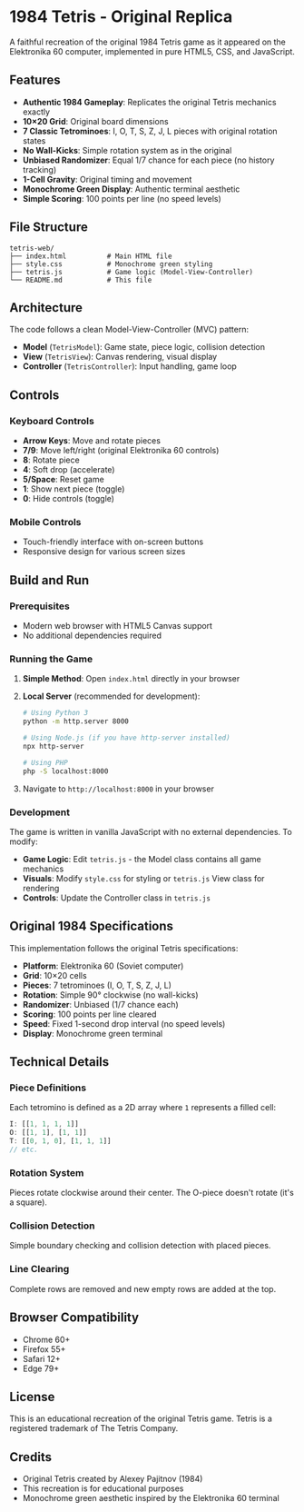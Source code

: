 # 1984 Tetris - Original Replica

A faithful recreation of the original 1984 Tetris game as it appeared on the Elektronika 60 computer, implemented in pure HTML5, CSS, and JavaScript.

## Features

- **Authentic 1984 Gameplay**: Replicates the original Tetris mechanics exactly
- **10×20 Grid**: Original board dimensions
- **7 Classic Tetrominoes**: I, O, T, S, Z, J, L pieces with original rotation states
- **No Wall-Kicks**: Simple rotation system as in the original
- **Unbiased Randomizer**: Equal 1/7 chance for each piece (no history tracking)
- **1-Cell Gravity**: Original timing and movement
- **Monochrome Green Display**: Authentic terminal aesthetic
- **Simple Scoring**: 100 points per line (no speed levels)

## File Structure

```
tetris-web/
├── index.html          # Main HTML file
├── style.css           # Monochrome green styling
├── tetris.js           # Game logic (Model-View-Controller)
└── README.md           # This file
```

## Architecture

The code follows a clean Model-View-Controller (MVC) pattern:

- **Model** (`TetrisModel`): Game state, piece logic, collision detection
- **View** (`TetrisView`): Canvas rendering, visual display
- **Controller** (`TetrisController`): Input handling, game loop

## Controls

### Keyboard Controls
- **Arrow Keys**: Move and rotate pieces
- **7/9**: Move left/right (original Elektronika 60 controls)
- **8**: Rotate piece
- **4**: Soft drop (accelerate)
- **5/Space**: Reset game
- **1**: Show next piece (toggle)
- **0**: Hide controls (toggle)

### Mobile Controls
- Touch-friendly interface with on-screen buttons
- Responsive design for various screen sizes

## Build and Run

### Prerequisites
- Modern web browser with HTML5 Canvas support
- No additional dependencies required

### Running the Game

1. **Simple Method**: Open `index.html` directly in your browser
2. **Local Server** (recommended for development):
   ```bash
   # Using Python 3
   python -m http.server 8000
   
   # Using Node.js (if you have http-server installed)
   npx http-server
   
   # Using PHP
   php -S localhost:8000
   ```

3. Navigate to `http://localhost:8000` in your browser

### Development

The game is written in vanilla JavaScript with no external dependencies. To modify:

- **Game Logic**: Edit `tetris.js` - the Model class contains all game mechanics
- **Visuals**: Modify `style.css` for styling or `tetris.js` View class for rendering
- **Controls**: Update the Controller class in `tetris.js`

## Original 1984 Specifications

This implementation follows the original Tetris specifications:

- **Platform**: Elektronika 60 (Soviet computer)
- **Grid**: 10×20 cells
- **Pieces**: 7 tetrominoes (I, O, T, S, Z, J, L)
- **Rotation**: Simple 90° clockwise (no wall-kicks)
- **Randomizer**: Unbiased (1/7 chance each)
- **Scoring**: 100 points per line cleared
- **Speed**: Fixed 1-second drop interval (no speed levels)
- **Display**: Monochrome green terminal

## Technical Details

### Piece Definitions
Each tetromino is defined as a 2D array where `1` represents a filled cell:
```javascript
I: [[1, 1, 1, 1]]
O: [[1, 1], [1, 1]]
T: [[0, 1, 0], [1, 1, 1]]
// etc.
```

### Rotation System
Pieces rotate clockwise around their center. The O-piece doesn't rotate (it's a square).

### Collision Detection
Simple boundary checking and collision detection with placed pieces.

### Line Clearing
Complete rows are removed and new empty rows are added at the top.

## Browser Compatibility

- Chrome 60+
- Firefox 55+
- Safari 12+
- Edge 79+

## License

This is an educational recreation of the original Tetris game. Tetris is a registered trademark of The Tetris Company.

## Credits

- Original Tetris created by Alexey Pajitnov (1984)
- This recreation is for educational purposes
- Monochrome green aesthetic inspired by the Elektronika 60 terminal 